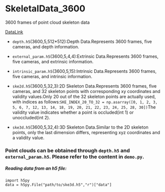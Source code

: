 # SkeletalData_3600
3600 frames of point cloud skeleton data

[DataLink](https://drive.google.com/drive/folders/1YxQroqR_O4J7gCLLJuETdVxpurHJUgd2?usp=drive_link)

- `depth.h5`(3600,5,512*512):Depth Data.Represents 3600 frames, five cameras, and depth information.

- `external_param.h5`(3600,5,4,4):Extrinsic Data.Represents 3600 frames, five cameras, and extrinsic information.

- `intrinsic_param.h5`(3600,5,15):Intrinsic Data.Represents 3600 frames, five cameras, and intrinsic information.

- `ske2d.h5`(3600,5,32,3):2D Skeleton Data.Represents 3600 frames, five cameras, and 32 skeleton points with corresponding xy coordinates and validity values.Only 20 out of the 32 skeleton points are actually used, with indices as follows:```SKE_INDEX_20_TO_32 = np.asarray([0, 1, 2, 3, 5, 6, 7, 12, 13, 14, 18, 19, 20, 21, 22, 23, 24, 25, 28, 30])```The validity value indicates whether a point is occluded(int 1) or unoccluded(int 2).

- `ske3d.h5`(3600,5,32,4):3D Skeleton Data.Similar to the 2D skeleton points, only the last dimension differs, representing xyz coordinates and a validity value.

### Point clouds can be obtained through `depth.h5` and `external_param.h5`. Please refer to the content in `demo.py`.

##### Reading data from an h5 file:

```
import h5py
data = h5py.File("path/to/ske3d.h5","r")["data"]
```



